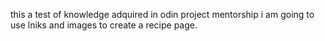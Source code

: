 this a test of knowledge adquired in odin project mentorship i am going to use lniks and images to create a recipe page.